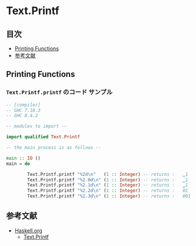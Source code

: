 # Text.Printf #

## 目次 ##

* [Printing Functions](#Printing-Functions)
* [参考文献](#参考文献)

## Printing Functions ##

### `Text.Printf.printf` のコード サンプル ###

~~~Haskell
-- [compiler]
-- GHC 7.10.3
-- GHC 8.4.2

-- modules to import --

import qualified Text.Printf

-- the main process is as follows --

main :: IO ()
main = do

        Text.Printf.printf "%2d\n"   (1 :: Integer) -- returns :   ␣1
        Text.Printf.printf "%2.0d\n" (1 :: Integer) -- returns :   ␣1
        Text.Printf.printf "%2.1d\n" (1 :: Integer) -- returns :   ␣1
        Text.Printf.printf "%2.2d\n" (1 :: Integer) -- returns :   01
        Text.Printf.printf "%2.3d\n" (1 :: Integer) -- returns :   001
~~~

## 参考文献 ##

* [Haskell.org](https://www.haskell.org/)
  * [Text.Printf](http://hackage.haskell.org/package/base-4.12.0.0/docs/Text-Printf.html)

<!-- EOF -->
